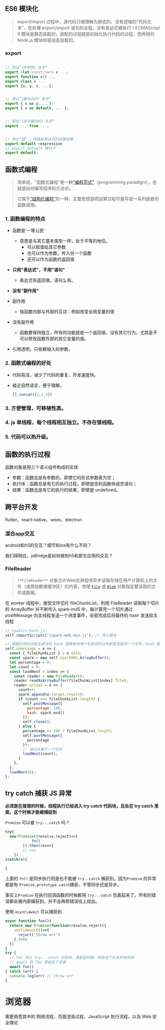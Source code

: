 ## ES6 模块化

> export/import 过程中，源代码只被理解为静态的、没有逻辑的“代码文本”，在处理 export/import 语句的全程，没有表达式被执行！ECMAScript 6 模块是静态装配的，装配的过程就是初始化执行代码的过程，而传统的 Node.js 模块却是动态加载的。

### export

```js

// 导出“（声明的）名字”
export <let/const/var> x ...;
export function x() ...
export class x ...
export {x, y, z, ...};


// 导出“（重命名的）名字”
export { x as y, ...};
export { x as default, ... };


// 导出“（其它模块的）名字”
export ... from ...;


// 导出“值” ，而值是表达式的运算结果
export default <expression
// export default 等价于
export default;
```



## 函数式编程

> 简单说，"函数式编程"是一种["编程范式"](http://en.wikipedia.org/wiki/Programming_paradigm)（programming paradigm），也就是如何编写程序的方法论。
>
> 它属于["结构化编程"](http://en.wikipedia.org/wiki/Structured_programming)的一种，主要思想是把运算过程尽量写成一系列嵌套的函数调用。

### 1. 函数编程的特点

+ 函数是’一等公民‘
  + 意思是与其它基本类型一样，处于平等的地位。
    + 可以赋值给其它参数
    + 也可以作为参数，传入另一个函数
    + 还可以作为函数的返回值

+ **只用"表达式"，不用"语句"**
  + 表达式有返回值，语句么有。
+  **没有"副作用"**
  + 副作用
    + 指函数内部与外部的互动：例如改变全局变量的值
  + 没有副作用
    + 函数要保持独立，所有的功能就是一个返回值，没有其它行为，尤其是不可以修改函数外部的其它变量的值。
+ 引用透明，只依赖输入的参数。

### 2. 函数式编程的好处

+ 代码简洁，减少了代码的重复，开发速度快。

+ 接近自然语言，便于理解。

  ```js
  [].concat([1,2,3])
  ```

### 3. 方便管理，可移植性高。

### 4. js 单线程，每个线程相互独立。不存在锁线程。

### 5. 代码可以热升级。

## 函数的执行过程

函数对象是用三个语义组件构成的实体

+ 参数：函数总是有参数的，即使它的形式参数表为空；
+ 执行体：函数总是有它的执行过程，即使是空的函数体或空语句；
+ 结果：函数总是有它的执行的结果，即使是 undefined。

## 跨平台开发

flutter、react-native、weex、electron

### 混合app交互

android和h5的交互？细节和ios有什么不同？

我们得明白，jsBridge是如何做到h5和原生应用的交互？

### FileReader

> `**FileReader**` 对象允许Web应用程序异步读取存储在用户计算机上的文件（或原始数据缓冲区）的内容，使用 [`File`](https://developer.mozilla.org/zh-CN/docs/Web/API/File) 或 [`Blob`](https://developer.mozilla.org/zh-CN/docs/Web/API/Blob) 对象指定要读取的文件或数据。

在 worker 线程中，接受文件切片 fileChunkList，利用 FileReader 读取每个切片的 ArrayBuffer 并不断传入 spark-md5 中，每计算完一个切片通过 postMessage 向主线程发送一个进度事件，全部完成后将最终的 hash 发送给主线程

```js
// /public/hash.js
self.importScripts("/spark-md5.min.js"); // 导入脚本

// 根据文件的内容生成文件 hash 就算修改用户名依旧可以判断是否是同一个文件，hash 值是唯一的
self.onmessage = e => {
  const { fileChunkList } = e.data;
  const spark = new self.SparkMD5.ArrayBuffer();
  let percentage = 0;
  let count = 0;
  const loadNext = index => {
    const reader = new FileReader();
    reader.readAsArrayBuffer(fileChunkList[index].file);
    reader.onload = e => {
      count++;
      spark.append(e.target.result);
      if (count === fileChunkList.length) {
        self.postMessage({
          percentage: 100,
          hash: spark.end()
        });
        self.close();
      } else {
        percentage += 100 / fileChunkList.length;
        self.postMessage({
          percentage
        });
        // 递归计算下一个切片
        loadNext(count);
      }
    };
  };
  loadNext(0);
};
```

## try catch 捕获 JS 异常

**必须是在报错的时候，线程执行已经进入 try catch 代码块，且处在 try catch 里面，这个时候才能被捕捉到**

`Promise` 可以被 `try...catch` 吗？

```js
try{
  new Promise((resolve,reject)=>{
			fn()
		}).then(res=>{
    	// res
	})
}catch(e){
  
}
```

上面的 `fn()` 是同步执行但是也不能被 `try..catch` 捕获到，因为`Promise` 的异常都是有 `Promise.prototype.catch`捕获，不管同步还是异步。

事实上`Promise` 在执行回调函数的时候都用 `try...catch` 包裹起来了。所有的错误都会被内部捕获到，并不会再把错误往上抛出。

使用 `async\await` 可以捕获到

```js
async function foo(){
  return new Promise(function(resolve,reject){
    setTimeout(()=>{
      reject('throw err')
    },500)
  })
}
try {
  // foo 进入 try...catch 代码块，遇到定时器，但是这个任务并未完成
  // await 将 foo 停留在了这里
  await foo() 
} catch (err) {
  console.log(err) // throw err
}
```

# 浏览器

需要熟悉其中的 网络流程、页面渲染过程，JavaScript 执行流程，以及 Web 安全理论

